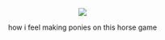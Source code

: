 <p align="center">
<img src="https://i.pinimg.com/736x/6d/4d/b0/6d4db0c35513749f9c1d8ec9f0affbdf.jpg" <p/>
<p align="center"> how i feel making ponies on this horse game
